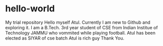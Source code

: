 # hello-world
My trial repository
Hello myself Atul.
Currently I am new to Github and exploring it.
I am a B.Tech. 3rd year student of CSE from Indian Institue of Technology JAMMU who vommited while playing football.
Atul has been elected as SIYAR of cse batch
Atul is rich guy
Thank You.


